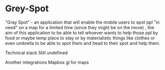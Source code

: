 # Grey-Spot
"Gray Spot" - an application that will enable the mobile users to spot ppl "in need" on a map for a limited time (since they might be on the move) , the aim of this application to be able to tell whoever wants to help those ppl by food or maybe temp place to stay or by materialistic things like clothes or even umbrella to be able to spot them and head to their spot and help them.


Technical stack
Still undefined

Another integrations
Mapbox gl for maps
